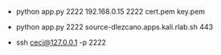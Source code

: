 - python app.py 2222 192.168.0.15 2222 cert.pem key.pem
- python app.py 2222 source-dlezcano.apps.kali.rlab.sh 443

- ssh ceci@127.0.0.1 -p 2222
